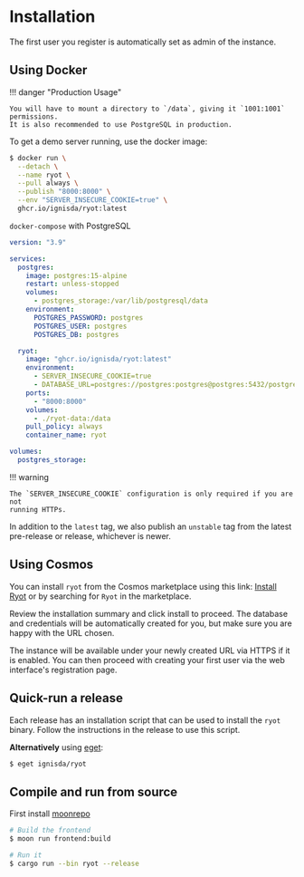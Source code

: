 # Installation

The first user you register is automatically set as admin of the instance.

## Using Docker

!!! danger "Production Usage"

    You will have to mount a directory to `/data`, giving it `1001:1001` permissions.
    It is also recommended to use PostgreSQL in production.

To get a demo server running, use the docker image:

```bash
$ docker run \
  --detach \
  --name ryot \
  --pull always \
  --publish "8000:8000" \
  --env "SERVER_INSECURE_COOKIE=true" \
  ghcr.io/ignisda/ryot:latest
```

`docker-compose` with PostgreSQL

```yaml
version: "3.9"

services:
  postgres:
    image: postgres:15-alpine
    restart: unless-stopped
    volumes:
      - postgres_storage:/var/lib/postgresql/data
    environment:
      POSTGRES_PASSWORD: postgres
      POSTGRES_USER: postgres
      POSTGRES_DB: postgres

  ryot:
    image: "ghcr.io/ignisda/ryot:latest"
    environment:
      - SERVER_INSECURE_COOKIE=true
      - DATABASE_URL=postgres://postgres:postgres@postgres:5432/postgres
    ports:
      - "8000:8000"
    volumes:
      - ./ryot-data:/data
    pull_policy: always
    container_name: ryot

volumes:
  postgres_storage:
```

!!! warning

    The `SERVER_INSECURE_COOKIE` configuration is only required if you are not
    running HTTPs.

In addition to the `latest` tag, we also publish an `unstable` tag from the latest
pre-release or release, whichever is newer.

## Using Cosmos

You can install `ryot` from the Cosmos marketplace using this link: [Install Ryot](https://cosmos-cloud.io/proxy#cosmos-ui/market-listing/cosmos-cloud/Ryot) or by searching for `Ryot` in the marketplace.

Review the installation summary and click install to proceed. The database and credentials will be automatically created for you, but make sure you are happy with the URL chosen.

The instance will be available under your newly created URL via HTTPS if it is enabled. You can then proceed with creating your first user via the web interface's registration page.

## Quick-run a release

Each release has an installation script that can be used to install the `ryot`
binary. Follow the instructions in the release to use this script.

**Alternatively** using [eget](https://github.com/zyedidia/eget):

```bash
$ eget ignisda/ryot
```

## Compile and run from source

First install [moonrepo](https://moonrepo.dev/)

```bash
# Build the frontend
$ moon run frontend:build

# Run it
$ cargo run --bin ryot --release
```
